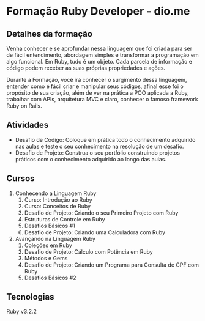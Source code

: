 # Formação Ruby Developer - dio.me

## Detalhes da formação

Venha conhecer e se aprofundar nessa linguagem que foi criada para ser de fácil entendimento, abordagem simples e transformar a programação em algo funcional. Em Ruby, tudo é um objeto. Cada parcela de informação e código podem receber as suas próprias propriedades e ações.

Durante a Formação, você irá conhecer o surgimento dessa linguagem, entender como é fácil criar e manipular seus códigos, afinal esse foi o propósito de sua criação, além de ver na prática a POO aplicada a Ruby, trabalhar com APIs, arquitetura MVC e claro, conhecer o famoso framework Ruby on Rails.

## Atividades

- Desafio de Código: Coloque em prática todo o conhecimento adquirido nas aulas e teste o seu conhecimento na resolução de um desafio.
- Desafio de Projeto: Construa o seu portfólio construindo projetos práticos com o conhecimento adquirido ao longo das aulas.

## Cursos

1. Conhecendo a Linguagem Ruby
    1. Curso: Introdução ao Ruby
    2. Curso: Conceitos de Ruby
    3. Desafio de Projeto: Criando o seu Primeiro Projeto com Ruby
    4. Estruturas de Controle em Ruby
    5. Desafios Básicos #1
    6. Desafio de Projeto: Criando uma Calculadora com Ruby
2. Avançando na Linguagem Ruby
    1. Coleções em Ruby
    2. Desafio de Projeto: Cálculo com Potência em Ruby
    3. Métodos e Gems
    4. Desafio de Projeto: Criando um Programa para Consulta de CPF com Ruby
    5. Desafios Básicos #2

## Tecnologias

Ruby v3.2.2
